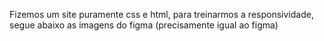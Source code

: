Fizemos um site puramente css e html, para treinarmos a responsividade, segue abaixo as imagens do figma (precisamente igual ao figma)
